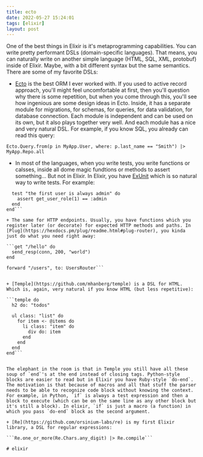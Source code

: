 ```yaml
---
title: ecto
date: 2022-05-27 15:24:01
tags: [elixir]
layout: post
---
```


One of the best things in Elixir is it's metaprogramming capabilities. You can write pretty performant DSLs (domain-specific languages). That means, you can naturally write on another simple language (HTML, SQL, XML, protobuf) inside of Elixir. Maybe, with a bit different syntax but the same semantics. There are some of my favorite DSLs:

+ [Ecto](https://github.com/elixir-ecto/ecto) is the best ORM I ever worked with. If you used to active record approach, you'll might feel uncomfortable at first, then you'll question why there is some repetition, but when you come through this, you'll see how ingenious are some design ideas in Ecto. Inside, it has a separate module for migrations, for schemas, for queries, for data validation, for database connection. Each module is independent and can be used on its own, but it also plays together very well. And each module has a nice and very natural DSL. For example, if you know SQL, you already can read this query:

```Ecto.Query.from(p in MyApp.User, where: p.last_name == "Smith") |> MyApp.Repo.all```

+ In most of the languages, when you write tests, you write functions or calsses, inside all dome magic fundtions or methods to assert something... But not in Elixir. In Elixir, you have [ExUnit](https://hexdocs.pm/ex_unit/1.12/ExUnit.Case.html) which is so natural way to write tests. For example:

```describe "get_user_role"
  test "the first user is always admin" do
    assert get_user_role(1) == :admin
  end
end```

+ The same for HTTP endpoints. Usually, you have functions which you register later (or decorate) for expected HTTP methods and paths. In [Plug](https://hexdocs.pm/plug/readme.html#plug-router), you kinda just do what you need right away:

```get "/hello" do
  send_resp(conn, 200, "world")
end

forward "/users", to: UsersRouter```


+ [Temple](https://github.com/mhanberg/temple) is a DSL for HTML. Which is, again, very natural if you know HTML (but less repetitive):

```temple do
  h2 do: "todos"

  ul class: "list" do
    for item <- @items do
      li class: "item" do
        div do: item
      end
    end
  end
end```


The elephant in the room is that in Temple you still have all these soup of `end`'s at the end instead of closing tags. Python-style blocks are easier to read but in Elixir you have Ruby-style `do-end`. The motivation is that because of macros and all that stuff the parser needs to be able to recognize code block without knowing the context. For example, in Python, `if` is always a test expression and then a block to execute (which can be on the same line as any other block but it's still a block). In elixir, `if` is just a macro (a function) in which you pass `do-end` block as the second argument.

+ [Re](https://github.com/orsinium-labs/re) is my first Elixir library, a DSL for regular expressions:

```Re.one_or_more(Re.Chars.any_digit) |> Re.compile```

# elixir
